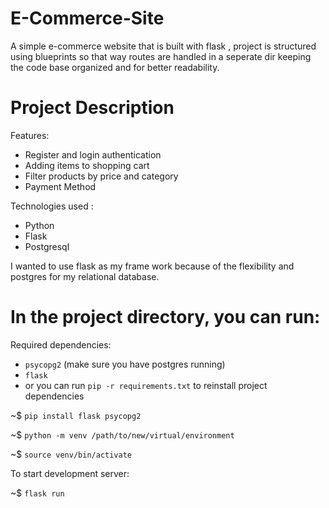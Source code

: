 # E-Commerce-Site
A simple e-commerce website that is built with flask  , project is structured using blueprints so that way routes are handled in a seperate dir keeping the code base organized and for better readability. 

# Project Description
Features:

- Register and login authentication
- Adding items to shopping cart
- Filter products by price and category
- Payment Method

Technologies used :

- Python
- Flask
- Postgresql

I wanted to use flask as my frame work because of the flexibility and postgres for my relational database.

# In the project directory, you can run:

Required dependencies:
- `psycopg2` (make sure you have postgres running)
- `flask` 
- or you can run `pip -r requirements.txt` to reinstall project dependencies

~$ `pip install flask psycopg2`

~$ `python -m venv /path/to/new/virtual/environment`

~$ `source venv/bin/activate`

To start development server:

~$ `flask run`
